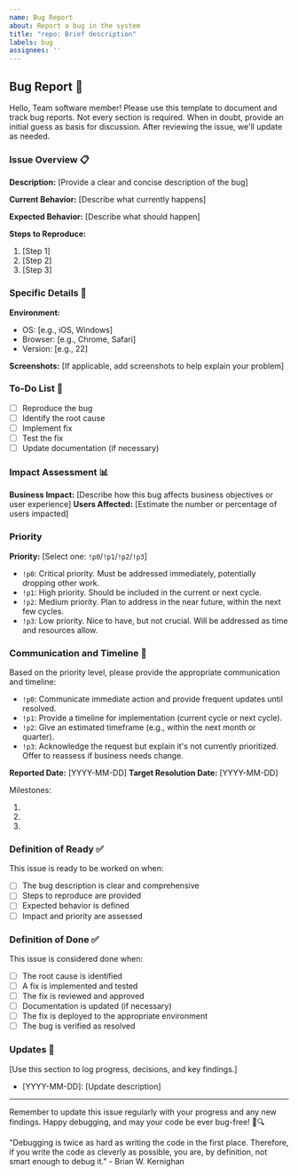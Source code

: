 ```yaml
---
name: Bug Report
about: Report a bug in the system
title: "repo: Brief description"
labels: bug
assignees: ''
---
```


## Bug Report 🐛

Hello, Team software member!
Please use this template to document and track bug reports.
Not every section is required.
When in doubt, provide an initial guess as basis for discussion.
After reviewing the issue, we'll update as needed.

### Issue Overview 📋

**Description:** [Provide a clear and concise description of the bug]

**Current Behavior:** [Describe what currently happens]

**Expected Behavior:** [Describe what should happen]

**Steps to Reproduce:**
1. [Step 1]
2. [Step 2]
3. [Step 3]

### Specific Details 🔬

**Environment:**
- OS: [e.g., iOS, Windows]
- Browser: [e.g., Chrome, Safari]
- Version: [e.g., 22]

**Screenshots:** [If applicable, add screenshots to help explain your problem]

### To-Do List 📝
- [ ] Reproduce the bug
- [ ] Identify the root cause
- [ ] Implement fix
- [ ] Test the fix
- [ ] Update documentation (if necessary)

### Impact Assessment 📊

**Business Impact:** [Describe how this bug affects business objectives or user experience]
**Users Affected:** [Estimate the number or percentage of users impacted]

### Priority

**Priority:** [Select one: `!p0`/`!p1`/`!p2`/`!p3`]
- `!p0`: Critical priority. Must be addressed immediately, potentially dropping other work.
- `!p1`: High priority. Should be included in the current or next cycle.
- `!p2`: Medium priority. Plan to address in the near future, within the next few cycles.
- `!p3`: Low priority. Nice to have, but not crucial. Will be addressed as time and resources allow.

### Communication and Timeline 📅

Based on the priority level, please provide the appropriate communication and timeline:

- `!p0`: Communicate immediate action and provide frequent updates until resolved.
- `!p1`: Provide a timeline for implementation (current cycle or next cycle).
- `!p2`: Give an estimated timeframe (e.g., within the next month or quarter).
- `!p3`: Acknowledge the request but explain it's not currently prioritized. Offer to reassess if business needs change.

**Reported Date:** [YYYY-MM-DD]
**Target Resolution Date:** [YYYY-MM-DD]

Milestones:
1. [Milestone 1]: [Date]
2. [Milestone 2]: [Date]
3. [Milestone 3]: [Date]

### Definition of Ready ✅

This issue is ready to be worked on when:
- [ ] The bug description is clear and comprehensive
- [ ] Steps to reproduce are provided
- [ ] Expected behavior is defined
- [ ] Impact and priority are assessed

### Definition of Done ✅

This issue is considered done when:
- [ ] The root cause is identified
- [ ] A fix is implemented and tested
- [ ] The fix is reviewed and approved
- [ ] Documentation is updated (if necessary)
- [ ] The fix is deployed to the appropriate environment
- [ ] The bug is verified as resolved

### Updates 🔄

[Use this section to log progress, decisions, and key findings.]

- [YYYY-MM-DD]: [Update description]

---

Remember to update this issue regularly with your progress and any new findings.
Happy debugging, and may your code be ever bug-free! 🐛🔍


"Debugging is twice as hard as writing the code in the first place. Therefore, if you write the code as cleverly as possible, you are, by definition, not smart enough to debug it." - Brian W. Kernighan
